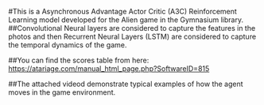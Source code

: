 #This is a  Asynchronous Advantage Actor Critic (A3C) Reinforcement Learning model developed for the Alien game in the Gymnasium library.
##Convolutional Neural layers are considered to capture the features in the photos and then Recurrent Neural Layers (LSTM) are considered to capture the temporal dynamics of the game.

##You can find the scores table from here: https://atariage.com/manual_html_page.php?SoftwareID=815

##The attached videod demonstrate typical examples of how the agent moves in the game environment. 

